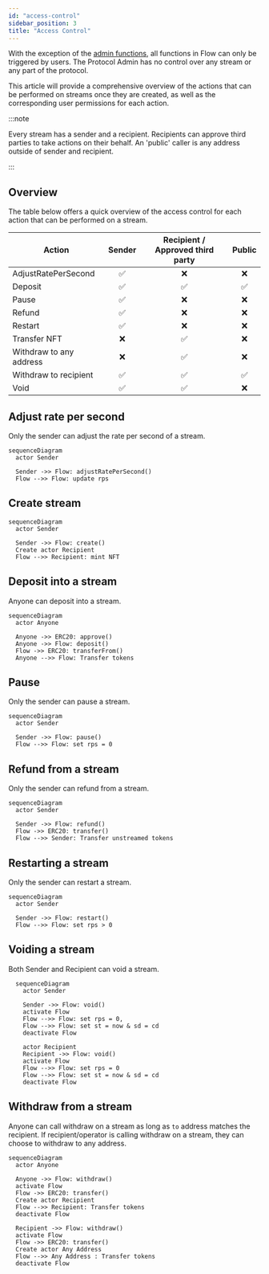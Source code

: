 ```yaml
---
id: "access-control"
sidebar_position: 3
title: "Access Control"
---
```


With the exception of the [admin functions](/concepts/governance#flow), all functions in Flow can only be triggered by
users. The Protocol Admin has no control over any stream or any part of the protocol.

This article will provide a comprehensive overview of the actions that can be performed on streams once they are
created, as well as the corresponding user permissions for each action.

:::note

Every stream has a sender and a recipient. Recipients can approve third parties to take actions on their behalf. An
'public' caller is any address outside of sender and recipient.

:::

## Overview

The table below offers a quick overview of the access control for each action that can be performed on a stream.

| Action                  | Sender | Recipient / Approved third party | Public |
| ----------------------- | :----: | :------------------------------: | :----: |
| AdjustRatePerSecond     |   ✅   |                ❌                |   ❌   |
| Deposit                 |   ✅   |                ✅                |   ✅   |
| Pause                   |   ✅   |                ❌                |   ❌   |
| Refund                  |   ✅   |                ❌                |   ❌   |
| Restart                 |   ✅   |                ❌                |   ❌   |
| Transfer NFT            |   ❌   |                ✅                |   ❌   |
| Withdraw to any address |   ❌   |                ✅                |   ❌   |
| Withdraw to recipient   |   ✅   |                ✅                |   ✅   |
| Void                    |   ✅   |                ✅                |   ❌   |

## Adjust rate per second

Only the sender can adjust the rate per second of a stream.

```mermaid
sequenceDiagram
  actor Sender

  Sender ->> Flow: adjustRatePerSecond()
  Flow -->> Flow: update rps
```

## Create stream

```mermaid
sequenceDiagram
  actor Sender

  Sender ->> Flow: create()
  Create actor Recipient
  Flow -->> Recipient: mint NFT
```

## Deposit into a stream

Anyone can deposit into a stream.

```mermaid
sequenceDiagram
  actor Anyone

  Anyone ->> ERC20: approve()
  Anyone ->> Flow: deposit()
  Flow ->> ERC20: transferFrom()
  Anyone -->> Flow: Transfer tokens
```

## Pause

Only the sender can pause a stream.

```mermaid
sequenceDiagram
  actor Sender

  Sender ->> Flow: pause()
  Flow -->> Flow: set rps = 0
```

## Refund from a stream

Only the sender can refund from a stream.

```mermaid
sequenceDiagram
  actor Sender

  Sender ->> Flow: refund()
  Flow ->> ERC20: transfer()
  Flow -->> Sender: Transfer unstreamed tokens
```

## Restarting a stream

Only the sender can restart a stream.

```mermaid
sequenceDiagram
  actor Sender

  Sender ->> Flow: restart()
  Flow -->> Flow: set rps > 0
```

## Voiding a stream

Both Sender and Recipient can void a stream.

```mermaid
  sequenceDiagram
    actor Sender

    Sender ->> Flow: void()
    activate Flow
    Flow -->> Flow: set rps = 0,
    Flow -->> Flow: set st = now & sd = cd
    deactivate Flow

    actor Recipient
    Recipient ->> Flow: void()
    activate Flow
    Flow -->> Flow: set rps = 0
    Flow -->> Flow: set st = now & sd = cd
    deactivate Flow
```

## Withdraw from a stream

Anyone can call withdraw on a stream as long as `to` address matches the recipient. If recipient/operator is calling
withdraw on a stream, they can choose to withdraw to any address.

```mermaid
sequenceDiagram
  actor Anyone

  Anyone ->> Flow: withdraw()
  activate Flow
  Flow ->> ERC20: transfer()
  Create actor Recipient
  Flow -->> Recipient: Transfer tokens
  deactivate Flow

  Recipient ->> Flow: withdraw()
  activate Flow
  Flow ->> ERC20: transfer()
  Create actor Any Address
  Flow -->> Any Address : Transfer tokens
  deactivate Flow
```
